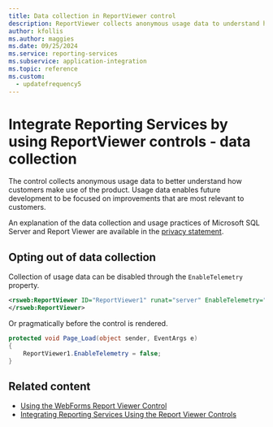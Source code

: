 ```yaml
---
title: Data collection in ReportViewer control
description: ReportViewer collects anonymous usage data to understand how customers use the product and focus development on improvements most relevant to customers.
author: kfollis
ms.author: maggies
ms.date: 09/25/2024
ms.service: reporting-services
ms.subservice: application-integration
ms.topic: reference
ms.custom:
  - updatefrequency5
---
```

# Integrate Reporting Services by using ReportViewer controls - data collection

The control collects anonymous usage data to better understand how customers make use of the product. Usage data enables future development to be focused on improvements that are most relevant to customers.

An explanation of the data collection and usage practices of Microsoft SQL Server and Report Viewer are available in the [privacy statement](../../sql-server/sql-server-privacy.md).

## Opting out of data collection

Collection of usage data can be disabled through the ```EnableTelemetry``` property.

```xml
<rsweb:ReportViewer ID="ReportViewer1" runat="server" EnableTelemetry="false">
</rsweb:ReportViewer>
```

Or pragmatically before the control is rendered.
    
```csharp
protected void Page_Load(object sender, EventArgs e)
{
    ReportViewer1.EnableTelemetry = false;
}
```
## Related content

- [Using the WebForms Report Viewer Control](../../reporting-services/application-integration/using-the-webforms-reportviewer-control.md)
- [Integrating Reporting Services Using the Report Viewer Controls](../../reporting-services/application-integration/integrating-reporting-services-using-reportviewer-controls.md)
